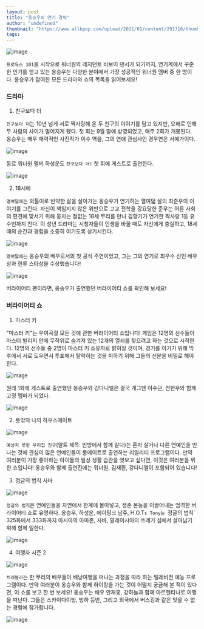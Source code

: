 ```yaml
---
layout: post
title: "옹승우의 연기 경력"
author: "undefined"
thumbnail: "https://www.allkpop.com/upload/2021/01/content/291716/thumb/1611958569-ong.jpg"
tags: 
---
```



![image](https://www.allkpop.com/upload/2021/01/content/291716/1611958569-ong.jpg)

`프로듀스 101`을 시작으로 워너원의 레지던트 비보이 댄서가 되기까지, 연기계에서 꾸준한 인기를 얻고 있는 옹승우는 다양한 분야에서 가장 성공적인 워너원 멤버 중 한 명이다. 옹승우가 참여한 모든 드라마와 쇼의 목록을 읽어보세요!

### 드라마

1. 친구보다 더

`친구보다 더`는 10년 넘게 서로 짝사랑해 온 두 친구의 이야기를 담고 있지만, 오해로 인해 두 사람의 사이가 멀어지게 됐다. 첫 회는 9월 말에 방영되었고, 매주 2회가 개봉된다. 옹승우는 매우 매력적인 사진작가 이수 역을, 그의 연애 관심사인 경우연은 서예가이다.

![image](https://www.allkpop.com/upload/2020/10/content/130057/1602565045-ong-seong-wu-and-shin-ye-eun-portray-long-time-friends-to-lovers-in-first-ever-poster-of-upcoming-romance-drama.jpg)

동료 워너원 멤버 하성운도 `친구보다 더!` 첫 회에 게스트로 출연한다.

![image](https://www.allkpop.com/upload/2020/10/content/130057/1602565068-fromandroid-2d960be54501b901ee90ae84319c29d2.jpg)

2. 18시에

`열여덟에`는 외톨이로 빈약한 삶을 살아가는 옹승우가 연기하는 열여덟 살의 최준우의 이야기를 그린다. 자신이 책임지지 않은 위반으로 고교 전학을 강요당한 준우는 어른 사회의 편견에 맞서기 위해 뭉치는 철없는 18세 무리를 만나 김향기가 연기한 짝사랑 1등 유수빈까지 친다. 이 성년 드라마는 시청자들이 인생을 바꿀 때도 자신에게 충실하고, 18세 때의 순간과 경험을 소중히 여기도록 상기시킨다.

![image](https://www.allkpop.com/upload/2020/10/content/130057/1602565077-annyeongoppa.jpg)

`열여덟에`는 옹승우의 배우로서의 첫 공식 주연이었고, 그는 그의 연기로 최우수 신인 배우상과 한류 스타상을 수상했습니다!

![image](https://www.allkpop.com/upload/2020/10/content/130058/1602565085-e30c029f6a864125b51aca06ba12601b.jpg)

버라이어티 팬이라면, 옹승우가 출연했던 버라이어티 쇼를 확인해 보세요!

### 버라이어티 쇼

1. 마스터 키

"마스터 키"는 우여곡절 모든 것에 관한 버라이어티 쇼입니다! 게임은 12명의 선수들이 마스터 빌리지 안에 무작위로 숨겨져 있는 12개의 열쇠를 찾으려고 하는 것으로 시작한다. 12명의 선수들 중 2명이 마스터 키 소유자로 밝혀질 것이며, 경기를 이기기 위해 막후에서 서로 도우면서 투표에서 탈락하는 것을 피하기 위해 그들의 신분을 비밀로 해야 한다.

![image](https://www.allkpop.com/upload/2020/10/content/130058/1602565102-wanna-one-kang-daniel-ong-sung-woo.jpg)

원래 1화에 게스트로 출연했던 옹승우와 강다니엘은 결국 개그맨 이수근, 전현무와 함께 고정 멤버가 되었다.

![image](https://www.allkpop.com/upload/2020/10/content/130058/1602565115-917399c28f0a291b2f7560735673c7e7.gif)

2. 뜻밖의 나의 하우스메이트

![image](https://www.allkpop.com/upload/2020/10/content/130058/1602565131-kang-daniel-mark.png)

`예상치 못한 우리집 친구`(알트 제목: 빈방에서 함께 살다)는 혼자 살거나 다른 연예인을 만나는 것에 관심이 많은 연예인들이 룸메이트로 출연하는 리얼리티 프로그램이다. 만약 여러분이 가장 좋아하는 아이돌의 일상 생활 습관을 엿보고 싶다면, 이것은 여러분을 위한 쇼입니다! 옹승우와 함께 출연진에는 워너원, 김재환, 강다니엘이 포함되어 있습니다!

3. 정글의 법칙 사바

![image](https://www.allkpop.com/upload/2020/10/content/130059/1602565156-maxresdefault.jpg)

`정글의 법칙`은 연예인들을 자연에서 한계에 몰아넣고, 생존 본능을 이끌어내는 엄격한 버라이어티 쇼로 유명하다. 옹승우, 하성운, 에이핑크 남주, H.O.T`s Tony는 `정글의 법칙` 325화에서 333화까지 아시아의 아마존, 사바, 말레이시아의 쓰레기 섬에서 살아남기 위해 함께 일한다.

![image](https://www.allkpop.com/upload/2020/10/content/130059/1602565164-00bcf1283fa245b295f456350f56e2fb.jpg)

4. 여행자 시즌 2

![image](https://www.allkpop.com/upload/2020/10/content/130059/1602565177-unnamed.jpg)

`트래블러`는 한 무리의 배우들이 배낭여행을 떠나는 과정을 따라 하는 텔레비전 예능 프로그램이다. 만약 여러분이 옹승우와 함께 하이킹을 가는 것이 어떨지 궁금해 본 적이 있다면, 이 쇼를 보고 한 번 보세요! 옹승우는 배우 안재홍, 강하늘과 함께 아르헨티나로 여행을 떠난다. 그들은 스카이다이빙, 빙하 등반, 그리고 외국에서 버스킹과 같은 잊을 수 없는 경험에 참가합니다.

![image](https://www.allkpop.com/upload/2020/10/content/130059/1602565188-unnamed-1.jpg)